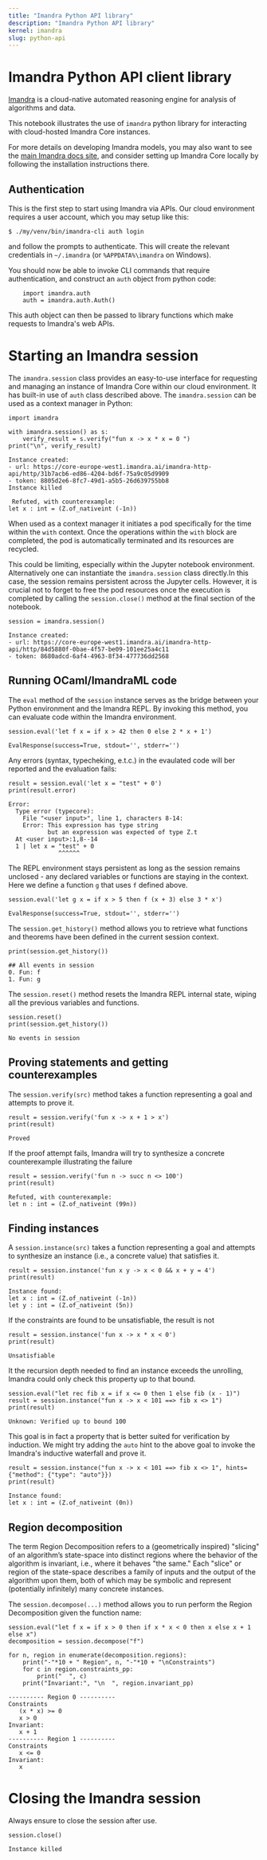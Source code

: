 ```yaml
---
title: "Imandra Python API library"
description: "Imandra Python API library"
kernel: imandra
slug: python-api
---
```


# Imandra Python API client library

[Imandra](https://www.imandra.ai) is a cloud-native automated reasoning engine for analysis of algorithms and data.  

This notebook illustrates the use of `imandra` python library for interacting with cloud-hosted  Imandra Core instances. 

For more details on developing Imandra models, you may also want to see the [main Imandra docs site](https://docs.imandra.ai/imandra-docs/), and consider setting up Imandra Core locally by following the installation instructions there.

## Authentication

This is the first step to start using Imandra via APIs. Our cloud environment requires a user account, which you may setup like this:

```
$ ./my/venv/bin/imandra-cli auth login
```

and follow the prompts to authenticate. This will create the relevant credentials in `~/.imandra` (or `%APPDATA%\imandra` on Windows).

You should now be able to invoke CLI commands that require authentication, and construct an `auth` object from python code:

```
    import imandra.auth
    auth = imandra.auth.Auth()
```

This auth object can then be passed to library functions which make requests to Imandra's web APIs.


# Starting an Imandra session

The `imandra.session` class provides an easy-to-use interface for requesting and managing an instance of Imandra Core within our cloud environment. It has built-in use of `auth` class described above. The `imandra.session` can be used as a context manager in Python:


```
import imandra
```


```
with imandra.session() as s:
    verify_result = s.verify("fun x -> x * x = 0 ")
print("\n", verify_result)
```

```
Instance created:
- url: https://core-europe-west1.imandra.ai/imandra-http-api/http/31b7acb6-ed86-4204-bd6f-75a9c05d9909
- token: 8805d2e6-8fc7-49d1-a5b5-26d639755bb8
Instance killed

 Refuted, with counterexample:
let x : int = (Z.of_nativeint (-1n))
```

When used as a context manager it initiates a pod specifically for the time within the `with` context. Once the operations within the `with` block are completed, the pod is automatically terminated and its resources are recycled.

This could be limiting, especially within the Jupyter notebook environment. Alternatively one can instantiate the `imandra.session` class directly.In this case, the session remains persistent across the Jupyter cells. However, it is crucial not to forget to free the pod resources once the execution is completed by calling the `session.close()` method at the final section of the notebook.


```
session = imandra.session()
```

```
Instance created:
- url: https://core-europe-west1.imandra.ai/imandra-http-api/http/84d5880f-0bae-4f57-be09-101ee25a4c11
- token: 8680adcd-6af4-4963-8f34-477736dd2568
```

## Running OCaml/ImandraML code

The `eval` method of the `session` instance serves as the bridge between your Python environment and the Imandra REPL. By invoking this method, you can evaluate code within the Imandra environment.

```
session.eval('let f x = if x > 42 then 0 else 2 * x + 1')
```

```
EvalResponse(success=True, stdout='', stderr='')
```

Any errors (syntax, typecheking, e.t.c.) in the evaulated code will ber reported and the evaluation fails:

```
result = session.eval('let x = "test" + 0')
print(result.error)
```

```
Error:
  Type error (typecore):
    File "<user input>", line 1, characters 8-14:
    Error: This expression has type string
           but an expression was expected of type Z.t
  At <user input>:1,8--14
  1 | let x = "test" + 0
              ^^^^^^
```      


The REPL environment stays persistent as long as the session remains unclosed - any declared variables or functions are staying in the context. 
Here we define a function `g` that uses `f` defined above.


```
session.eval('let g x = if x > 5 then f (x + 3) else 3 * x')
```

```
EvalResponse(success=True, stdout='', stderr='')
```


The `session.get_history()` method allows you to retrieve what functions and theorems have been defined in the current session context.


```
print(session.get_history())
```

```
## All events in session
0. Fun: f
1. Fun: g
```

The `session.reset()` method resets the Imandra REPL internal state, wiping all the previous variables and functions.


```
session.reset()
print(session.get_history())
```

```
No events in session
```

## Proving statements and getting counterexamples 

The `session.verify(src)` method takes a function representing a goal and attempts to prove it.


```
result = session.verify('fun x -> x + 1 > x')
print(result)
```

```
Proved
```

If the proof attempt fails, Imandra will try to synthesize a concrete counterexample illustrating the failure


```
result = session.verify('fun n -> succ n <> 100')
print(result)
```

```
Refuted, with counterexample:
let n : int = (Z.of_nativeint (99n))
```

## Finding instances

A `session.instance(src)` takes a function representing a goal and attempts to synthesize an instance (i.e., a concrete value) that satisfies it.


```
result = session.instance('fun x y -> x < 0 && x + y = 4')
print(result)
```

```
Instance found:
let x : int = (Z.of_nativeint (-1n))
let y : int = (Z.of_nativeint (5n))
```

If the constraints are found to be unsatisfiable, the result is not


```
result = session.instance('fun x -> x * x < 0')
print(result)
```

```
Unsatisfiable
```

It the recursion depth needed to find an instance exceeds the unrolling, Imandra could only check this property up to that bound.


```
session.eval("let rec fib x = if x <= 0 then 1 else fib (x - 1)")
result = session.instance("fun x -> x < 101 ==> fib x <> 1")
print(result)
```

```
Unknown: Verified up to bound 100
```

This goal is in fact a property that is better suited for verification by induction. We might try adding the `auto` hint to the above goal to invoke the Imandra's inductive waterfall and prove it.


```
result = session.instance("fun x -> x < 101 ==> fib x <> 1", hints={"method": {"type": "auto"}})
print(result)
```

```
Instance found:
let x : int = (Z.of_nativeint (0n))
```

## Region decomposition

The term Region Decomposition refers to a (geometrically inspired) "slicing" of an algorithm’s state-space into distinct regions where the behavior of the algorithm is invariant, i.e., where it behaves "the same." Each "slice" or region of the state-space describes a family of inputs and the output of the algorithm upon them, both of which may be symbolic and represent (potentially infinitely) many concrete instances.

The `session.decompose(...)` method allows you to run perform the Region Decomposition given the function name:


```
session.eval("let f x = if x > 0 then if x * x < 0 then x else x + 1 else x")
decomposition = session.decompose("f")

for n, region in enumerate(decomposition.regions):
    print("-"*10 + " Region", n, "-"*10 + "\nConstraints")
    for c in region.constraints_pp:
        print("  ", c)
    print("Invariant:", "\n  ", region.invariant_pp) 
```

```
---------- Region 0 ----------
Constraints
   (x * x) >= 0
   x > 0
Invariant: 
   x + 1
---------- Region 1 ----------
Constraints
   x <= 0
Invariant: 
   x
```

# Closing the Imandra session

Always ensure to close the session after use.


```
session.close()
```

```
Instance killed
```
